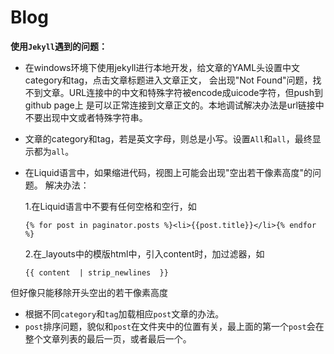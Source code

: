 # Blog

__使用`Jekyll`遇到的问题：__

*	在windows环境下使用jekyll进行本地开发，给文章的YAML头设置中文category和tag，点击文章标题进入文章正文，
	会出现"Not Found"问题，找不到文章。URL连接中的中文和特殊字符被encode成uicode字符，但push到github page上
	是可以正常连接到文章正文的。本地调试解决办法是url链接中不要出现中文或者特殊字符串。

*	文章的category和tag，若是英文字母，则总是小写。设置`All`和`all`，最终显示都为`all`。

*	在Liquid语言中，如果缩进代码，视图上可能会出现"空出若干像素高度"的问题。
	解决办法：
	
	1.在Liquid语言中不要有任何空格和空行，如
	```
	{% for post in paginator.posts %}<li>{{post.title}}</li>{% endfor %}
	```
	2.在_layouts中的模版html中，引入content时，加过滤器，如
	```
	{{ content  | strip_newlines  }}
	```
但好像只能移除开头空出的若干像素高度

*	 根据不同`category`和`tag`加载相应`post`文章的办法。
*	 `post`排序问题，貌似和`post`在文件夹中的位置有关，最上面的第一个`post`会在整个文章列表的最后一页，或者最后一个。